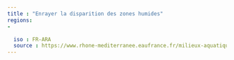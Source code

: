 ```yaml
---
title : "Enrayer la disparition des zones humides"
regions:
-

  iso : FR-ARA
  source : https://www.rhone-mediterranee.eaufrance.fr/milieux-aquatiqueszones-humides/un-enjeu-majeur-enrayer-la-disparition-des-zones-humides
---
```

